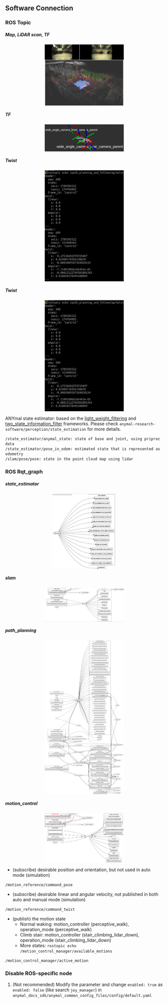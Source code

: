 ## Software Connection

### ROS Topic
##### Map, LiDAR scan, TF
<div align="center">
  <a href="">
    <img align="center" src="image/screenshot_map_tf.png" width="50%" alt="screenshot_map_tf">
  </a> 
</div>

##### TF
<div align="center">
  <a href="">
    <img align="center" src="image/anymal_d014_tf.png" width="50%" alt="anymal_d014_tf">
  </a> 
</div>

##### Twist
<div align="center">
  <a href="">
    <img align="center" src="image/screenshot_twist_example.png" width="50%" alt="screenshot_twist_example">
  </a> 
</div>

##### Twist
<div align="center">
  <a href="">
    <img align="center" src="image/screenshot_twist_example.png" width="50%" alt="screenshot_twist_example">
  </a> 
</div>

ANYmal state estimator: based on the [light_weight_filtering](https://bitbucket.org/anybotics/lightweight_filtering) and [two_state_information_filter](https://github.com/anybotics/two_state_information_filter) frameworks. 
Please check ```anymal-research-software/perception/state_estimation``` for more details.
```shell script
/state_estimator/anymal_state: state of base and joint, using priproc data
/state_estimator/pose_in_odom: estimated state that is represented as odometry
/slam/pose/pose: state in the point cloud map using lidar
```

### ROS Rqt_graph
##### state_estimator
<div align="center">
  <a href="">
    <img align="center" src="image/screenshot_anymald_topic_state_estimator.png" width="40%" alt="screenshot_anymald_topic_state_estimator">
  </a> 
</div>

##### slam
<div align="center">
  <a href="">
    <img align="center" src="image/screenshot_anymald_topic_slam.png" width="50%" alt="screenshot_anymald_topic_slam">
  </a> 
</div>

##### path_planning
<div align="center">
  <a href="">
    <img align="center" src="image/screenshot_anymald_topic_path_planning.png" width="50%" alt="screenshot_anymald_topic_path_planning">
  </a> 
</div>

##### motion_control
<div align="center">
  <a href="">
    <img align="center" src="image/screenshot_anymald_topic_motion_control.png" width="50%" alt="screenshot_anymald_topic_motion_control">
  </a> 
</div>

- (subscribe) desirable position and orientation, but not used in auto mode (simulation)
```shell script
/motion_reference/command_pose
```
- (subscribe) desirable linear and angular velocity, not published in both auto and manual mode (simulation)
```shell script
/motion_reference/command_twist
```
- (publish) the motion state 
  - Normal waking: motion_controller (perceptive_walk), operation_mode (perceptive_walk)
  - Climb stair: motion_controller (stair_climbing_lidar_down), operation_mode (stair_climbing_lidar_down)
  - More states: ```rostopic echo /motion_control_manager/available_motions```
```shell script
/motion_control_manager/active_motion
```

### Disable ROS-specific node
1. (Not recommended) Modify the parameter and change ```enabled: true``` as ```enabled: false``` (like search ```joy_manager```) in 
```anymal_docs_sdk/anymal_common_config_files/config/default.yaml```